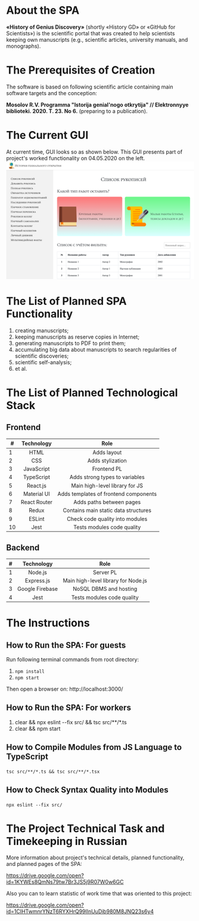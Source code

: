 # About the SPA
**«History of Genius Discovery»** (shortly «History GD» or «GitHub 
for Scientists») is the scientific portal that was created to help 
scientists keeping own manuscripts (e.g., scientific articles, 
university manuals, and monographs).

# The Prerequisites of Creation
The software is based on following scientific article
containing main software targets and the conception:

**Mosolov R.V. Programma "Istorija genial'nogo otkrytija" //
Elektronnyye biblioteki. 2020. T. 23. No 6.** (preparing to a publication).

# The Current GUI
At current time, GUI looks so as shown below. This GUI presents 
part of project's worked functionality on 04.05.2020 on the left. 
![File:GUI on 04.05.2020](public/img/GUI-on-04.05.2020.png "GUI on 04.05.2020")

# The List of Planned SPA Functionality
1) creating manuscripts;
2) keeping manuscripts as reserve copies in Internet;
3) generating manuscripts to PDF to print them;
4) accumulating big data about manuscripts to search regularities 
of scientific discoveries;
5) scientific self-analysis;
6) et al.

# The List of Planned Technological Stack
## Frontend
| # | Technology    | Role                                    |
| - |:-------------:|:---------------------------------------:|
| 1 | HTML          | Adds layout                             |
| 2 | CSS           | Adds stylization                        |
| 3 | JavaScript    | Frontend PL                             |
| 4 | TypeScript    | Adds strong types to variables          | 
| 5 | React.js      | Main high-level library for JS          |
| 6 | Material UI   | Adds templates of frontend components   |
| 7 | React Router  | Adds paths between pages                |
| 8 | Redux         | Contains main static data structures    |
| 9 | ESLint        | Check code quality into modules         |
| 10 | Jest         | Tests modules code quality              |

## Backend
| # | Technology      | Role                                  |
| - |:---------------:|:-------------------------------------:|
| 1 | Node.js         | Server PL                             |
| 2 | Express.js      | Main high-level library for Node.js   |
| 3 | Google Firebase | NoSQL DBMS and hosting                |
| 4 | Jest            | Tests modules code quality            |

# The Instructions
## How to Run the SPA: For guests
Run following terminal commands from root directory:
1. `npm install`
2. `npm start`

Then open a browser on: http://localhost:3000/

## How to Run the SPA: For workers
1. clear && npx eslint --fix src/ && tsc src/**/*.ts
2. clear && npm start

## How to Compile Modules from JS Language to TypeScript
`tsc src/**/*.ts && tsc src/**/*.tsx`

## How to Check Syntax Quality into Modules
`npx eslint --fix src/`

# The Project Technical Task and Timekeeping in Russian
More information about project's technical details, planned 
functionality, and planned pages of the SPA: 

https://drive.google.com/open?id=1KYWEs8QmNs79tw7Br3JS5j9R07W0w6GC

Also you can to learn statistic of work time that was oriented to 
this project: 

https://drive.google.com/open?id=1CIHTwmnrYNzT6RYXHrQ99lInUuDib980M8JNQ23s6y4
